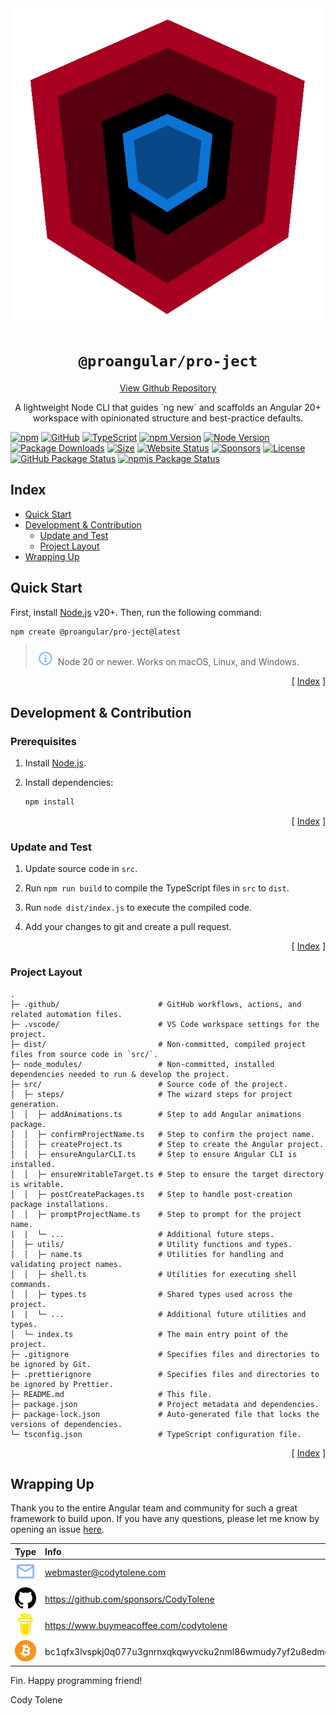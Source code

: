 <div align="center">
  <a href="https://www.ProAngular.com" target="_blank">
    <img src="https://raw.githubusercontent.com/ProAngular/pro-ject/refs/heads/main/.github/images/logo.png" /> 
  </a>
  <h1 align="center"><code>@proangular/pro-ject</code></h1>
  <a align="center" href="https://github.com/ProAngular/pro-ject" target="_blank">
    View Github Repository
  </a> 
  <p align="center">
    A lightweight Node CLI that guides `ng new` and scaffolds an Angular 20+ workspace with opinionated structure and best-practice defaults.
  </p>
</div>

<!---------------------------------------------------------------------------->
<!---------------------------------------------------------------------------->
<!---------------------------------------------------------------------------->

[![npm](https://badgen.net/badge/icon/npm?icon=npm&label)](https://www.npmjs.com/@proangular/pro-ject)
[![GitHub](https://badgen.net/badge/icon/GitHub?icon=github&label)](https://github.com/ProAngular/pro-ject)
[![TypeScript](https://badgen.net/badge/icon/TypeScript?icon=typescript&label)](https://github.com/ProAngular/pro-ject/search?l=typescript)
[![npm Version](https://badge.fury.io/js/@proangular%2Fngx-scroll-top.svg)](https://www.npmjs.com/@proangular/pro-ject)
[![Node Version](https://badgen.net/npm/node/@proangular/pro-ject)](https://www.npmjs.com/@proangular/pro-ject)
[![Package Downloads](https://badgen.net/npm/dw/@proangular/pro-ject)](https://www.npmjs.com/@proangular/pro-ject)
[![Size](https://img.shields.io/bundlephobia/minzip/@proangular/pro-ject.svg)](https://bundlephobia.com/result?p=ProAngular/pro-ject)
[![Website Status](https://img.shields.io/website?down_color=lightgrey&down_message=Offline&label=Website&up_color=green&up_message=Online&url=https%3A%2F%2Fwww.proangular.com)](https://www.proangular.com)
[![Sponsors](https://img.shields.io/github/sponsors/proangular?label=Sponsors)](https://github.com/sponsors/ProAngular)
[![License](https://img.shields.io/npm/l/express.svg?maxAge=2592000)](/LICENSE)
[![GitHub Package Status](https://github.com/ProAngular/pro-ject/actions/workflows/on-merge-main-deploy-gpr.yml/badge.svg)](https://github.com/ProAngular/pro-ject/actions/workflows/on-merge-main-deploy-gpr.yml)
[![npmjs Package Status](https://github.com/ProAngular/pro-ject/actions/workflows/on-merge-main-deploy-npmjs.yml/badge.svg)](https://github.com/ProAngular/pro-ject/actions/workflows/on-merge-main-deploy-npmjs.yml)

<!---------------------------------------------------------------------------->
<!---------------------------------------------------------------------------->
<!---------------------------------------------------------------------------->

## Index <a name="index"></a>

- [Quick Start](#quick-start)
- [Development & Contribution](#development--contribution)
  - [Update and Test](#update-and-test)
  - [Project Layout](#project-layout)
- [Wrapping Up](#wrapping-up)

## Quick Start <a name="quick-start"></a>

First, install [Node.js][node-js] v20+. Then, run the following command:

```bash
npm create @proangular/pro-ject@latest
```

> ![Info][img-info] Node 20 or newer. Works on macOS, Linux, and Windows.

<p align="right">[ <a href="#index">Index</a> ]</p>

<!---------------------------------------------------------------------------->
<!---------------------------------------------------------------------------->
<!---------------------------------------------------------------------------->

## Development & Contribution <a name="development--contribution"></a>

### Prerequisites

1. Install [Node.js][node-js].

1. Install dependencies:

   ```bash
   npm install
   ```

<p align="right">[ <a href="#index">Index</a> ]</p>

<!---------------------------------------------------------------------------->
<!---------------------------------------------------------------------------->
<!---------------------------------------------------------------------------->

### Update and Test <a name="update-and-test"></a>

1. Update source code in `src`.

2. Run `npm run build` to compile the TypeScript files in `src` to `dist`.

3. Run `node dist/index.js` to execute the compiled code.

4. Add your changes to git and create a pull request.

<p align="right">[ <a href="#index">Index</a> ]</p>

<!---------------------------------------------------------------------------->
<!---------------------------------------------------------------------------->
<!---------------------------------------------------------------------------->

### Project Layout <a name="project-layout"></a>

    .
    ├─ .github/                      # GitHub workflows, actions, and related automation files.
    ├─ .vscode/                      # VS Code workspace settings for the project.
    ├─ dist/                         # Non-committed, compiled project files from source code in `src/`.
    ├─ node_modules/                 # Non-committed, installed dependencies needed to run & develop the project.
    ├─ src/                          # Source code of the project.
    │  ├─ steps/                     # The wizard steps for project generation.
    │  │  ├─ addAnimations.ts        # Step to add Angular animations package.
    │  │  ├─ confirmProjectName.ts   # Step to confirm the project name.
    │  │  ├─ createProject.ts        # Step to create the Angular project.
    │  │  ├─ ensureAngularCLI.ts     # Step to ensure Angular CLI is installed.
    │  │  ├─ ensureWritableTarget.ts # Step to ensure the target directory is writable.
    │  │  ├─ postCreatePackages.ts   # Step to handle post-creation package installations.
    │  │  ├─ promptProjectName.ts    # Step to prompt for the project name.
    |  |  └─ ...                     # Additional future steps.
    │  ├─ utils/                     # Utility functions and types.
    │  │  ├─ name.ts                 # Utilities for handling and validating project names.
    │  │  ├─ shell.ts                # Utilities for executing shell commands.
    │  │  ├─ types.ts                # Shared types used across the project.
    |  |  └─ ...                     # Additional future utilities and types.
    │  └─ index.ts                   # The main entry point of the project.
    ├─ .gitignore                    # Specifies files and directories to be ignored by Git.
    ├─ .prettierignore               # Specifies files and directories to be ignored by Prettier.
    ├─ README.md                     # This file.
    ├─ package.json                  # Project metadata and dependencies.
    ├─ package-lock.json             # Auto-generated file that locks the versions of dependencies.
    └─ tsconfig.json                 # TypeScript configuration file.

<p align="right">[ <a href="#index">Index</a> ]</p>

<!---------------------------------------------------------------------------->
<!---------------------------------------------------------------------------->
<!---------------------------------------------------------------------------->

## Wrapping Up <a name="wrapping-up"></a>

Thank you to the entire Angular team and community for such a great framework to
build upon. If you have any questions, please let me know by opening an issue
[here][new-issue].

| Type                                                                                                                                            | Info                                                           |
| :---------------------------------------------------------------------------------------------------------------------------------------------- | :------------------------------------------------------------- |
| <img width="48" src="https://raw.githubusercontent.com/ProAngular/pro-ject/refs/heads/main/.github/images/ng-icons/email.svg" />                | webmaster@codytolene.com                                       |
| <img width="48" src="https://raw.githubusercontent.com/ProAngular/pro-ject/refs/heads/main/.github/images/simple-icons/github.svg" />           | https://github.com/sponsors/CodyTolene                         |
| <img width="48" src="https://raw.githubusercontent.com/ProAngular/pro-ject/refs/heads/main/.github/images/simple-icons/buymeacoffee.svg" />     | https://www.buymeacoffee.com/codytolene                        |
| <img width="48" src="https://raw.githubusercontent.com/ProAngular/pro-ject/refs/heads/main/.github/images/simple-icons/bitcoin-btc-logo.svg" /> | bc1qfx3lvspkj0q077u3gnrnxqkqwyvcku2nml86wmudy7yf2u8edmqq0a5vnt |

Fin. Happy programming friend!

Cody Tolene

<!-- LINKS -->

[img-info]: https://raw.githubusercontent.com/ProAngular/pro-ject/refs/heads/main/.github/images/ng-icons/info.svg
[new-issue]: https://github.com/ProAngular/pro-ject/issues
[node-js]: https://nodejs.org/
